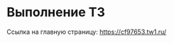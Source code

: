 <h1> Выполнение ТЗ </h1>
<span>Ссылка на главную страницу: <a href="https://cf97653.tw1.ru/">https://cf97653.tw1.ru/</a> </span>